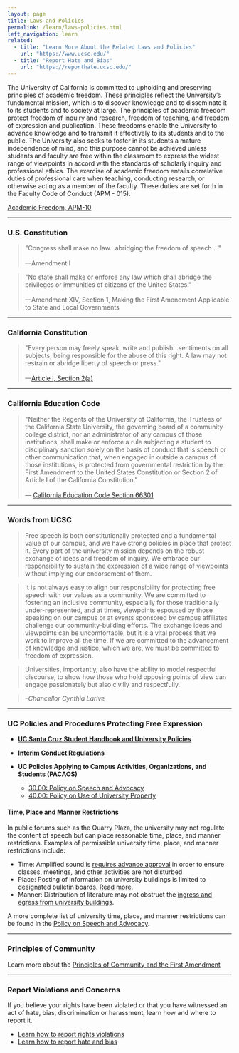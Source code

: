```yaml
---
layout: page
title: Laws and Policies
permalink: /learn/laws-policies.html
left_navigation: learn
related:
  - title: "Learn More About the Related Laws and Policies"
    url: "https://www.ucsc.edu/"
  - title: "Report Hate and Bias"
    url: "https://reporthate.ucsc.edu/"
---
```


The University of California is committed to upholding and preserving principles of academic freedom. These principles reflect the University’s fundamental mission, which is to discover knowledge and to disseminate it to its students and to society at large. The principles of academic freedom protect freedom of inquiry and research, freedom of teaching, and freedom of expression and publication. These freedoms enable the University to advance knowledge and to transmit it effectively to its students and to the public. The University also seeks to foster in its students a mature independence of mind, and this purpose cannot be achieved unless students and faculty are free within the classroom to express the widest range of viewpoints in accord with the standards of scholarly inquiry and professional ethics. The exercise of academic freedom entails correlative duties of professional care when teaching, conducting research, or otherwise acting as a member of the faculty. These duties are set forth in the Faculty Code of Conduct (APM - 015).

[Academic Freedom, APM-10](https://www.ucop.edu/academic-personnel-programs/_files/apm/apm-010.pdf)

---
### **U.S. Constitution**

> "Congress shall make no law…abridging the freedom of speech …"<br /><br/>
—Amendment I


> "No state shall make or enforce any law which shall abridge the privileges or immunities of citizens of the United States."<br /><br/>
—Amendment XIV, Section 1, Making the First Amendment Applicable to State and Local Governments

---

### **California Constitution**

> "Every person may freely speak, write and publish…sentiments on all subjects, being responsible for the abuse of this right. A law may not restrain or abridge liberty of speech or press."<br/><br/>
—[Article I, Section 2(a)](http://leginfo.legislature.ca.gov/faces/codes_displaySection.xhtml?lawCode=CONS&sectionNum=SEC.%202.&article=I)

---
### **California Education Code**

> "Neither the Regents of the University of California, the Trustees of the California State University, the governing board of a community college district, nor an administrator of any campus of those institutions, shall make or enforce a rule subjecting a student to disciplinary sanction solely on the basis of conduct that is speech or other communication that, when engaged in outside a campus of those institutions, is protected from governmental restriction by the First Amendment to the United States Constitution or Section 2 of Article I of the California Constitution."<br/><br/>
— [California Education Code Section 66301](http://leginfo.legislature.ca.gov/faces/codes_displaySection.xhtml?sectionNum=66301.&lawCode=EDC)


---
### **Words from UCSC**

> Free speech is both constitutionally protected and a fundamental value of our campus, and we have strong policies in place that protect it. Every part of the university mission depends on the robust exchange of ideas and freedom of inquiry. We embrace our responsibility to sustain the expression of a wide range of viewpoints without implying our endorsement of them.

> It is not always easy to align our responsibility for protecting free speech with our values as a community. We are committed to fostering an inclusive community, especially for those traditionally under-represented, and at times, viewpoints espoused by those speaking on our campus or at events sponsored by campus affiliates challenge our community-building efforts. The exchange ideas and viewpoints can be uncomfortable, but it is a vital process that we work to improve all the time. If we are committed to the advancement of knowledge and justice, which we are, we must be committed to freedom of expression.

> Universities, importantly, also have the ability to model respectful discourse, to show how those who hold opposing points of view can engage passionately but also civilly and respectfully. 

> *–Chancellor Cynthia Larive*

---
### **UC Policies and Procedures Protecting Free Expression**

- **[UC Santa Cruz Student Handbook and University Policies](https://deanofstudents.ucsc.edu/student-conduct/student-handbook/)**
- **[Interim Conduct Regulations](https://ucscpolicy.ellucid.com/documents/view/218)**

- **UC Policies Applying to Campus Activities, Organizations, and Students (PACAOS)**
  - [30.00: Policy on Speech and Advocacy](http://policy.ucop.edu/doc/2710523/PACAOS-30)
  - [40.00: Policy on Use of University Property](http://policy.ucop.edu/doc/2710524/PACAOS-40)

#### **Time, Place and Manner Restrictions**

In public forums such as the Quarry Plaza, the university may not regulate the content of speech but can place reasonable time, place, and manner restrictions. Examples of permissible university time, place, and manner restrictions include:

- Time: Amplified sound is [requires advance approval](https://someca.ucsc.edu/resources/protocols.html#amplified-sound) in order to ensure classes, meetings, and other activities are not disturbed
- Place: Posting of information on university buildings is limited to designated bulletin boards. [Read more](https://crown.ucsc.edu/activities/flier_posting_numbers.pdf).
- Manner: Distribution of literature may not obstruct the [ingress and egress from university buildings](https://deanofstudents.ucsc.edu/student-conduct/student-handbook/).

A more complete list of university time, place, and manner restrictions can be found in the [Policy on Speech and Advocacy](https://deanofstudents.ucsc.edu/student-conduct/student-handbook/30.00.pdf).



---
### **Principles of Community**

Learn more about the [Principles of Community and the First Amendment](https://freespeech.ucsc.edu/learn/principles-community-first-amendment.html)

---
### **Report Violations and Concerns**

If you believe your rights have been violated or that you have witnessed an act of hate, bias, discrimination or harassment, learn how and where to report it.

- [Learn how to report rights violations](https://deanofstudents.ucsc.edu/student-conduct/rules-violation.html)
- [Learn how to report hate and bias](https://reporthate.ucsc.edu/)





